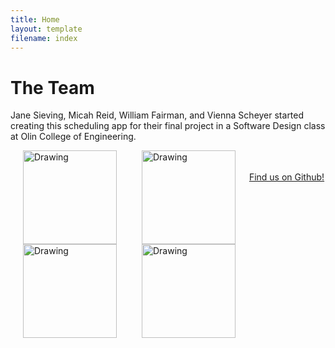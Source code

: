 ```yaml
---
title: Home
layout: template
filename: index
---
```


# The Team
Jane Sieving, Micah Reid, William Fairman, and Vienna Scheyer started creating this scheduling app for their final project in a Software Design class at Olin College of Engineering.

<a href= "https://github.com/wfairmanolin">
<img align="left" src='https://avatars0.githubusercontent.com/u/31521968?s=200&v=4)](https://github.com/wfairmanolin' alt="Drawing" style= "width: 150px;" hspace="20"/>



<a href= "https://github.com/mhreid">
<img align="left" src='https://avatars0.githubusercontent.com/u/7905597?s=200&v=4)](https://github.com/mhreid' alt="Drawing" style= "width: 150px;" hspace="20"/>



<a href= "https://github.com/jsieving">
<img align="left" src='https://avatars3.githubusercontent.com/u/31548155?s=200&v=4)](https://github.com/jsieving' alt="Drawing" style= "width: 150px;" hspace="20"/>



<a href= "https://github.com/vscheyer">
<img align="left" src='https://avatars2.githubusercontent.com/u/18016746?s=200&v=4)](https://github.com/vscheyer' alt="Drawing" style= "width: 150px;" hspace="20"/>

<br>
<br>

 <div style="text-align:center">Find us on Github!</div>
